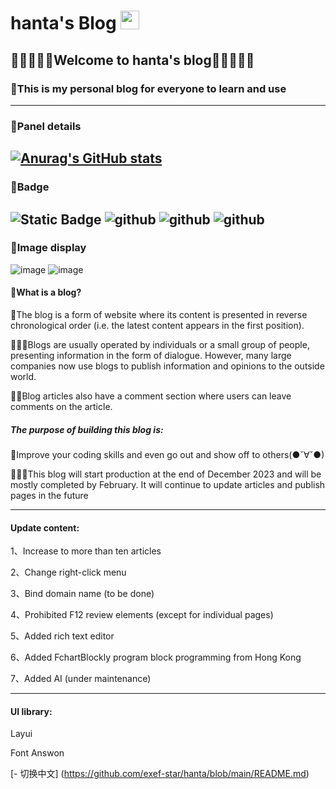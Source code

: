 # hanta's Blog <img src="https://raw.githubusercontent.com/MartinHeinz/MartinHeinz/master/wave.gif" width="30px">
## 🎉🎉🥳🎄🏮Welcome to hanta's blog🏮🎄🥳🎉🎉
### 🤗This is my personal blog for everyone to learn and use
--------------
### 📑Panel details
[![Anurag's GitHub stats](https://github-readme-stats.vercel.app/api?username=exef-star&show=reviews,discussions_started,discussions_answered,prs_merged,prs_merged_percentage)](https://github.com/anuraghazra/github-readme-stats)
--------------
### 🎫Badge
![Static Badge](https://img.shields.io/badge/https%3A%2F%2Fgithub.com%2Fexef-star?label=URL&labelColor=%23000000&color=%2331bdec)
![github](https://img.shields.io/npm/dm/vue.svg)
![github](https://img.shields.io/circleci/build/github/vuejs/vue/dev.svg)
![github](https://img.shields.io/codecov/c/github/vuejs/vue/dev.svg)
---------------
### 🌆Image display
![image](https://cdn.jsdelivr.net/gh/exef-star/hanta@main/db68ca89-eb23-4177-a3e9-ef9c82536e39.png)
![image](https://cdn.jsdelivr.net/gh/exef-star/hanta@main/2024-02-23%20125134.png)
#### 🤔What is a blog?

🔑The blog is a form of website where its content is presented in reverse chronological order (i.e. the latest content appears in the first position).

🙎🏻‍♂️Blogs are usually operated by individuals or a small group of people, presenting information in the form of dialogue. However, many large companies now use blogs to publish information and opinions to the outside world.

✍🏻Blog articles also have a comment section where users can leave comments on the article.

##### The purpose of building this blog is:

🥳Improve your coding skills and even go out and show off to others(●ˇ∀ˇ●)

👱🏻‍♂️This blog will start production at the end of December 2023 and will be mostly completed by February. It will continue to update articles and publish pages in the future

---------------
#### Update content:

1、Increase to more than ten articles

2、Change right-click menu

3、Bind domain name (to be done)

4、Prohibited F12 review elements (except for individual pages)

5、Added rich text editor

6、Added FchartBlockly program block programming from Hong Kong

7、Added AI (under maintenance)

---------------
#### UI library:

Layui

Font Answon

[- 切换中文] (https://github.com/exef-star/hanta/blob/main/README.md)
